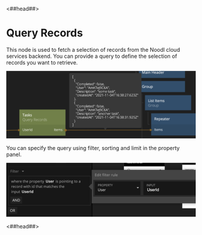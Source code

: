 <##head##>
# Query Records
This node is used to fetch a selection of records from the Noodl cloud services backend. You can provide a query to define the selection of records you want to retrieve.

![](./query-records-node.png ':class=img-size-l')

You can specify the query using filter, sorting and limit in the property panel.

![](./query-records-filter-1.png ':class=img-size-l')

<##head##>